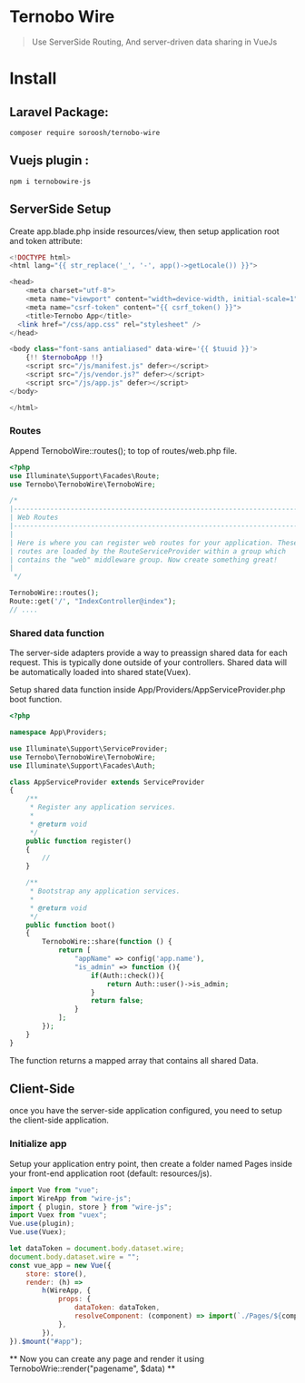 # Ternobo Wire

> Use ServerSide Routing, And server-driven data sharing in VueJs

# Install

## Laravel Package:

`composer require soroosh/ternobo-wire`

## Vuejs plugin :

`npm i ternobowire-js`

## ServerSide Setup

Create app.blade.php inside resources/view, then setup application root and token attribute:

```php
<!DOCTYPE html>
<html lang="{{ str_replace('_', '-', app()->getLocale()) }}">

<head>
    <meta charset="utf-8">
    <meta name="viewport" content="width=device-width, initial-scale=1">
    <meta name="csrf-token" content="{{ csrf_token() }}">
    <title>Ternobo App</title>
  <link href="/css/app.css" rel="stylesheet" />
</head>

<body class="font-sans antialiased" data-wire='{{ $tuuid }}'>
    {!! $ternoboApp !!}
    <script src="/js/manifest.js" defer></script>
    <script src="/js/vendor.js?" defer></script>
    <script src="/js/app.js" defer></script>
</body>

</html>
```

### Routes

Append TernoboWire::routes(); to top of routes/web.php file.

```php
<?php
use Illuminate\Support\Facades\Route;
use Ternobo\TernoboWire\TernoboWire;

/*
|--------------------------------------------------------------------------
| Web Routes
|--------------------------------------------------------------------------
|
| Here is where you can register web routes for your application. These
| routes are loaded by the RouteServiceProvider within a group which
| contains the "web" middleware group. Now create something great!
|
 */

TernoboWire::routes();
Route::get('/', "IndexController@index");
// ....
```

### Shared data function

The server-side adapters provide a way to preassign shared data for each request. This is typically done outside of your controllers. Shared data will be automatically loaded into shared state(Vuex).

Setup shared data function inside App/Providers/AppServiceProvider.php boot function.

```php
<?php

namespace App\Providers;

use Illuminate\Support\ServiceProvider;
use Ternobo\TernoboWire\TernoboWire;
use Illuminate\Support\Facades\Auth;

class AppServiceProvider extends ServiceProvider
{
    /**
     * Register any application services.
     *
     * @return void
     */
    public function register()
    {
        //
    }

    /**
     * Bootstrap any application services.
     *
     * @return void
     */
    public function boot()
    {
        TernoboWire::share(function () {
            return [
            	"appName" => config('app.name'),
				"is_admin" => function (){
					if(Auth::check()){
						return Auth::user()->is_admin;
					}
					return false;
				}
            ];
        });
    }
}
```

The function returns a mapped array that contains all shared Data.

## Client-Side

once you have the server-side application configured, you need to setup the client-side application.

### Initialize app

Setup your application entry point, then create a folder named Pages inside your front-end application root (default: resources/js).

```javascript
import Vue from "vue";
import WireApp from "wire-js";
import { plugin, store } from "wire-js";
import Vuex from "vuex";
Vue.use(plugin);
Vue.use(Vuex);

let dataToken = document.body.dataset.wire;
document.body.dataset.wire = "";
const vue_app = new Vue({
	store: store(),
	render: (h) =>
		h(WireApp, {
			props: {
				dataToken: dataToken,
				resolveComponent: (component) => import(`./Pages/${component}`),
			},
		}),
}).$mount("#app");
```

** Now you can create any page and render it using TernoboWrie::render("pagename", $data) **
